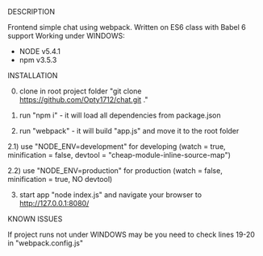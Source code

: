 DESCRIPTION

Frontend simple chat using webpack. Written on ES6 class with Babel 6 support
Working under WINDOWS:
- NODE v5.4.1
- npm v3.5.3




INSTALLATION

0) clone in root project folder "git clone https://github.com/Opty1712/chat.git ."

1) run "npm i" - it will load all dependencies from package.json

2) run "webpack" - it will build "app.js" and move it to the root folder

2.1) use "NODE_ENV=development" for developing (watch = true, minification = false, devtool = "cheap-module-inline-source-map")

2.2) use "NODE_ENV=production" for production (watch = false, minification = true, NO devtool)

3) start app "node index.js" and navigate your browser to http://127.0.0.1:8080/



KNOWN ISSUES

If project runs not under WINDOWS may be you need to check lines 19-20 in "webpack.config.js"